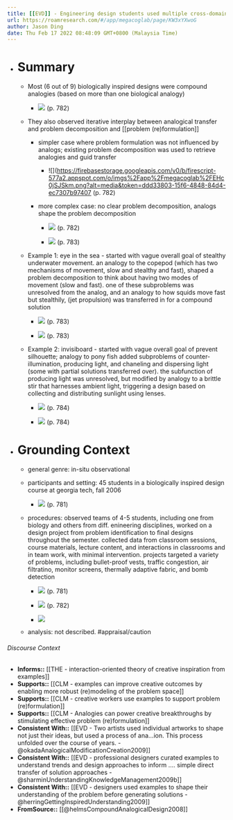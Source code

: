 ```yaml
---
title: [[EVD]] - Engineering design students used multiple cross-domain analogies to fulfill design needs, and they could use analogies to get inspiration of how to decompose the problem and find new analogies. - [[@helmsCompoundAnalogicalDesign2008]]
url: https://roamresearch.com/#/app/megacoglab/page/KW3xYXwoG
author: Jason Ding
date: Thu Feb 17 2022 08:48:09 GMT+0800 (Malaysia Time)
---
```


- # Summary

    - Most (6 out of 9) biologically inspired designs were compound analogies (based on more than one biological analogy)

        - ![](https://firebasestorage.googleapis.com/v0/b/firescript-577a2.appspot.com/o/imgs%2Fapp%2Fmegacoglab%2F8AgfeeIhSQ.png?alt=media&token=b347087f-1eb7-4361-8a85-b614908d25c9) (p. 782)

    - They also observed iterative interplay between analogical transfer and problem decomposition and [[problem (re)formulation]]

        - simpler case where problem formulation was not influenced by analogs; existing problem decomposition was used to retrieve analogies and guid transfer

            - ![](https://firebasestorage.googleapis.com/v0/b/firescript-577a2.appspot.com/o/imgs%2Fapp%2Fmegacoglab%2FEHc0jSJSkm.png?alt=media&token=ddd33803-15f6-4848-84d4-ec7307b97407 (p. 782)

        - more complex case: no clear problem decomposition, analogs shape the problem decomposition

            - ![](https://firebasestorage.googleapis.com/v0/b/firescript-577a2.appspot.com/o/imgs%2Fapp%2Fmegacoglab%2FsRfth6XnKK.png?alt=media&token=1459ca64-bf9e-4687-bde8-b34471da01b9) (p. 782)

            - ![](https://firebasestorage.googleapis.com/v0/b/firescript-577a2.appspot.com/o/imgs%2Fapp%2Fmegacoglab%2F2f8plDyAeD.png?alt=media&token=ca0a7d30-86ab-4e34-898e-14ba220cd6bf) (p. 783)

    - Example 1: eye in the sea - started with vague overall goal of stealthy underwater movement. an analogy to the copepod (which has two mechanisms of movement, slow and stealthy and fast), shaped a problem decomposition to think about having two modes of movement (slow and fast). one of these subproblems was unresolved from the analog, and an analogy to how squids move fast but stealthily, (jet propulsion) was transferred in for a compound solution

        - ![](https://firebasestorage.googleapis.com/v0/b/firescript-577a2.appspot.com/o/imgs%2Fapp%2Fmegacoglab%2FGPv6UGtbi_.png?alt=media&token=d3603e56-c1aa-4127-9097-b35e1d20678f) (p. 783)

        - ![](https://firebasestorage.googleapis.com/v0/b/firescript-577a2.appspot.com/o/imgs%2Fapp%2Fmegacoglab%2F7W5iacDR5J.png?alt=media&token=aed48cb7-9f95-4a8d-a812-2ccca1b21b4b) (p. 783)

    - Example 2: invisiboard - started with vague overall goal of prevent silhouette; analogy to pony fish added subproblems of counter-illumination, producing light, and chaneling and dispersing light (some with partial solutions transferred over). the subfunction of producing light was unresolved, but modified by analogy to a brittle stir that harnesses ambient light, triggering a design based on collecting and distributing sunlight using lenses.

        - ![](https://firebasestorage.googleapis.com/v0/b/firescript-577a2.appspot.com/o/imgs%2Fapp%2Fmegacoglab%2FoxdXhT295o.png?alt=media&token=5a87922e-7a4a-404b-93e2-a928ed919fb0) (p. 784)

        - ![](https://firebasestorage.googleapis.com/v0/b/firescript-577a2.appspot.com/o/imgs%2Fapp%2Fmegacoglab%2FesJKEAuXdM.png?alt=media&token=f960943b-e8e7-4dc9-8fa6-e1740288c6d1) (p. 784)
- # Grounding Context

    - general genre: in-situ observational

    - participants and setting: 45 students in a biologically inspired design course at georgia tech, fall 2006

        - ![](https://firebasestorage.googleapis.com/v0/b/firescript-577a2.appspot.com/o/imgs%2Fapp%2Fmegacoglab%2F8xBikSIxob.png?alt=media&token=5951b4d4-5e78-4dfc-ab57-2ac3e08067a8) (p. 781)

    - procedures: observed teams of 4-5 students, including one from biology and others from diff. enineering disciplines, worked on a design project from problem identification to final designs throughout the semester. collected data from classroom sessions, course materials, lecture content, and interactions in classrooms and in team work, with minimal intervention. projects targeted a variety of problems, including bullet-proof vests, traffic congestion, air filtratino, monitor screens, thermally adaptive fabric, and bomb detection

        - ![](https://firebasestorage.googleapis.com/v0/b/firescript-577a2.appspot.com/o/imgs%2Fapp%2Fmegacoglab%2FQSdR4QG4B6.png?alt=media&token=e3c493f7-648b-42a6-84fe-13efca530307) (p. 781)

        - ![](https://firebasestorage.googleapis.com/v0/b/firescript-577a2.appspot.com/o/imgs%2Fapp%2Fmegacoglab%2F8AgfeeIhSQ.png?alt=media&token=b347087f-1eb7-4361-8a85-b614908d25c9) (p. 782)

        - ![](https://firebasestorage.googleapis.com/v0/b/firescript-577a2.appspot.com/o/imgs%2Fapp%2Fmegacoglab%2F5CR3d-PJdA.png?alt=media&token=4b8b8570-d358-4043-99ed-6addae3bdfdf)

    - analysis: not described. #appraisal/caution

###### Discourse Context

- **Informs::** [[THE - interaction-oriented theory of creative inspiration from examples]]
- **Supports::** [[CLM - examples can improve creative outcomes by enabling more robust (re)modeling of the problem space]]
- **Supports::** [[CLM - creative workers use examples to support problem (re)formulation]]
- **Supports::** [[CLM - Analogies can power creative breakthroughs by stimulating effective problem (re)formulation]]
- **Consistent With::** [[EVD - Two artists used individual artworks to shape not just their ideas, but used a process of ana...ion. This process unfolded over the course of years. - @okadaAnalogicalModificationCreation2009]]
- **Consistent With::** [[EVD - professional designers curated examples to understand trends and design approaches to inform .... simple direct transfer of solution approaches - @sharminUnderstandingKnowledgeManagement2009b]]
- **Consistent With::** [[EVD - designers used examples to shape their understanding of the problem before generating solutions - @herringGettingInspiredUnderstanding2009]]
- **FromSource::** [[@helmsCompoundAnalogicalDesign2008]]
